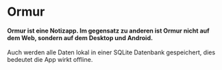 # Ormur

**Ormur ist eine Notizapp. Im gegensatz zu anderen ist Ormur nicht auf dem Web, sondern auf dem Desktop und Android.**</br></br>
Auch werden alle Daten lokal in einer SQLite Datenbank gespeichert, dies bedeutet die App wirkt offline.
